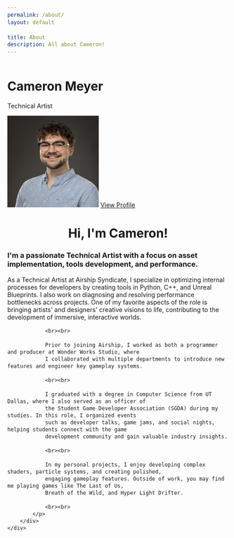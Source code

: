 ```yaml
---
permalink: /about/
layout: default

title: About
description: All about Cameron!
---
```



<div>
    <div style="display: grid;">
        <object class="title-image" data="/assets/images/AboutMe.svg" type="image/svg+xml"></object>
    </div>
    <div class="border flex flex-row border-radius-lg" style="max-width: 100%">
        <div class="flex flex-column items-center align-center self-center flex-noshrink pb-2 px-5 pt-5">
            <h1 class="mx-0 mt-2 mb-0 font-2xl line-1">Cameron Meyer</h1>
            <p class="mt-0 mb-2 font-lg">Technical Artist</p>
            <img class="border-image-circle mb-5" src="/assets/images/cameron.JPG" alt="Cameron's Portrait" style="width: 13rem; height: 13rem;"/>
            <a class="mt-3 mb-3" href="https://www.linkedin.com/in/cameron-meyer/">
                <i class="icon-linkedin"></i>
                View Profile
            </a>
        </div>
        <div class="flex flex-column flex-grow pb-2 px-5 pt-5">
            <h1 class="h-color mb-2" align="center">Hi, I'm Cameron!</h1>
            <h3 class="mx-0 mt-2 mb-4 font-xl line-1">
                I'm a passionate Technical Artist with a focus on 
                asset implementation, tools development, and performance.
            </h3>
            <p class="mt-0 mb-2 font-lg" align="left">
                As a Technical Artist at Airship Syndicate, I specialize in optimizing internal processes
                for developers by creating tools in Python, C++, and Unreal Blueprints. I also work on diagnosing
                and resolving performance bottlenecks across projects. One of my favorite aspects of the role is
                bringing artists' and designers' creative visions to life, contributing to the development of
                immersive, interactive worlds. 

                <br><br>

                Prior to joining Airship, I worked as both a programmer and producer at Wonder Works Studio, where
                I collaborated with multiple departments to introduce new features and engineer key gameplay systems.

                <br><br>

                I graduated with a degree in Computer Science from UT Dallas, where I also served as an officer of
                the Student Game Developer Association (SGDA) during my studies. In this role, I organized events
                such as developer talks, game jams, and social nights, helping students connect with the game
                development community and gain valuable industry insights.
                
                <br><br>

                In my personal projects, I enjoy developing complex shaders, particle systems, and creating polished,
                engaging gameplay features. Outside of work, you may find me playing games like The Last of Us,
                Breath of the Wild, and Hyper Light Drifter.
                
                <br><br>
            </p>
        </div>
    </div>
</div>

<div class="pt-12"></div>